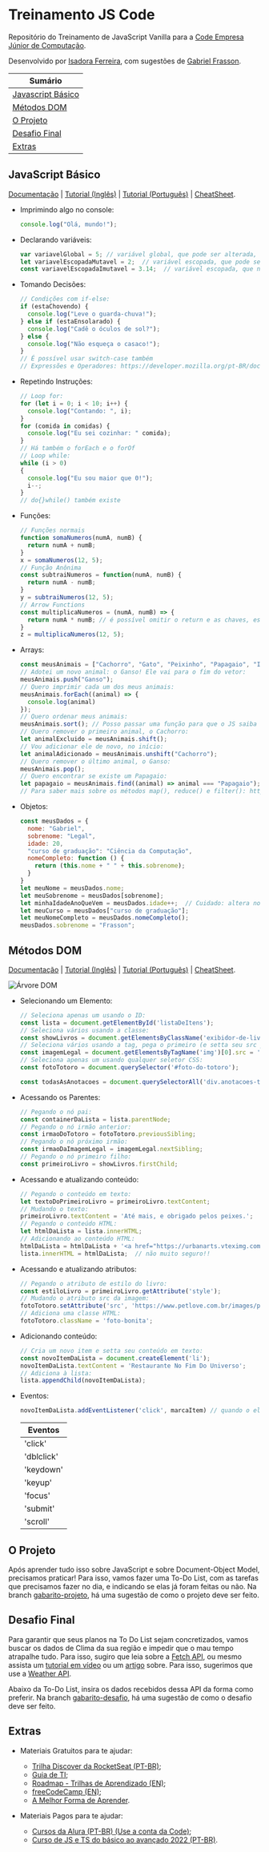# Treinamento JS Code

Repositório do Treinamento de JavaScript Vanilla para a [Code Empresa Júnior de Computação](https://codejr.com.br/).

Desenvolvido por [Isadora Ferreira](https://br.linkedin.com/in/isadorafer), com sugestões de [Gabriel Frasson](https://www.linkedin.com/in/gabriel-frasson-costa-bb4678212/).

| Sumário |
|---|
| [Javascript Básico](#javascript-básico) |
| [Métodos DOM](#métodos-dom) |
| [O Projeto](#o-projeto) |
| [Desafio Final](#desafio-final) |
| [Extras](#extras) |

## JavaScript Básico
[Documentação](https://developer.mozilla.org/pt-BR/docs/Learn/JavaScript) | [Tutorial (Inglês)](https://www.youtube.com/watch?v=hdI2bqOjy3c&list=PLillGF-RfqbbnEGy3ROiLWk7JMCuSyQtX&index=1&t=2s) | [Tutorial (Português)](https://app.rocketseat.com.br/discover/course/o-guia-estelar-de-java-script) | [CheatSheet](https://htmlcheatsheet.com/js/).

- Imprimindo algo no console:
  ```js
  console.log("Olá, mundo!");
  ```
- Declarando variáveis:
  ```js
  var variavelGlobal = 5; // variável global, que pode ser alterada, e que está disponível em todo o programa (não usar!)
  let variavelEscopadaMutavel = 2;  // variável escopada, que pode ser mudada
  const variavelEscopadaImutavel = 3.14;  // variável escopada, que não pode ser mudada (diretamente)
  ```
- Tomando Decisões:
  ```js
  // Condições com if-else:
  if (estaChovendo) {
    console.log("Leve o guarda-chuva!");
  } else if (estaEnsolarado) {
    console.log("Cadê o óculos de sol?");
  } else {
    console.log("Não esqueça o casaco!");
  }
  // É possível usar switch-case também
  // Expressões e Operadores: https://developer.mozilla.org/pt-BR/docs/Web/JavaScript/Guide/Expressions_and_operators
  ```
- Repetindo Instruções:
  ```js
  // Loop for:
  for (let i = 0; i < 10; i++) {
    console.log("Contando: ", i);
  }
  for (comida in comidas) {
    console.log("Eu sei cozinhar: " comida);
  }
  // Há também o forEach e o forOf
  // Loop while:
  while (i > 0)
  {
    console.log("Eu sou maior que 0!");
    i--;
  }
  // do{}while() também existe
  ```
- Funções:
  ```js
  // Funções normais
  function somaNumeros(numA, numB) {
    return numA + numB;
  }
  x = somaNumeros(12, 5);
  // Função Anônima
  const subtraiNumeros = function(numA, numB) {
    return numA - numB;
  }
  y = subtraiNumeros(12, 5);
  // Arrow Functions
  const multiplicaNumeros = (numA, numB) => {
    return numA * numB; // é possível omitir o return e as chaves, escrevendo apenas (numA, numB) => numA * numB;
  }
  z = multiplicaNumeros(12, 5);
  ```
- Arrays:
  ```js
  const meusAnimais = ["Cachorro", "Gato", "Peixinho", "Papagaio", "Irmão"];
  // Adotei um novo animal: o Ganso! Ele vai para o fim do vetor:
  meusAnimais.push("Ganso");
  // Quero imprimir cada um dos meus animais:
  meusAnimais.forEach((animal) => {
    console.log(animal)
  });
  // Quero ordenar meus animais:
  meusAnimais.sort(); // Posso passar uma função para que o JS saiba COMO ordenar
  // Quero remover o primeiro animal, o Cachorro:
  let animalExcluido = meusAnimais.shift();
  // Vou adicionar ele de novo, no início:
  let animalAdicionado = meusAnimais.unshift("Cachorro");
  // Quero remover o último animal, o Ganso:
  meusAnimais.pop();
  // Quero encontrar se existe um Papagaio:
  let papagaio = meusAnimais.find((animal) => animal === "Papagaio");
  // Para saber mais sobre os métodos map(), reduce() e filter(): https://www.youtube.com/watch?v=nYRIRZBHQ3s
  ```
- Objetos:
  ```js
  const meusDados = {
    nome: "Gabriel",
    sobrenome: "Legal",
    idade: 20,
    "curso de graduação": "Ciência da Computação",
    nomeCompleto: function () {
      return (this.nome + " " + this.sobrenome);
    }
  }
  let meuNome = meusDados.nome;
  let meuSobrenome = meusDados[sobrenome];
  let minhaIdadeAnoQueVem = meusDados.idade++;  // Cuidado: altera no objeto também
  let meuCurso = meusDados["curso de graduação"];
  let meuNomeCompleto = meusDados.nomeCompleto();
  meusDados.sobrenome = "Frasson";
  ```

## Métodos DOM
[Documentação](https://developer.mozilla.org/pt-BR/docs/Web/API/Document_Object_Model) | [Tutorial (Inglês)](https://www.youtube.com/playlist?list=PLillGF-RfqbYE6Ik_EuXA2iZFcE082B3s) | [Tutorial (Português)](https://www.youtube.com/watch?v=WWZX8RWLxIk&list=PLHz_AreHm4dlsK3Nr9GVvXCbpQyHQl1o1&index=14) | [CheatSheet](https://fundamentals.generalassemb.ly/11_unit/dom-cheatsheet.html).

![Árvore DOM](https://miro.medium.com/max/1200/1*mMmuOhNytgqP7lrU9HPTpw.jpeg)

- Selecionando um Elemento:
  ```js
  // Seleciona apenas um usando o ID:
  const lista = document.getElementById('listaDeItens');
  // Seleciona vários usando a classe:
  const showLivros = document.getElementsByClassName('exibidor-de-livros');
  // Seleciona vários usando a tag, pega o primeiro (e setta seu src para o link):
  const imagemLegal = document.getElementsByTagName('img')[0].src = 'https://cdn2.thecatapi.com/images/A1bByKQDn.jpg';
  // Seleciona apenas um usando qualquer seletor CSS:
  const fotoTotoro = document.querySelector('#foto-do-totoro');

  const todasAsAnotacoes = document.querySelectorAll('div.anotacoes-treinamento div.anotacoes-estudo-proprio');
  ```
- Acessando os Parentes:
  ```js
  // Pegando o nó pai:
  const containerDaLista = lista.parentNode;
  // Pegando o nó irmão anterior:
  const irmaoDoTotoro = fotoTotoro.previousSibling;
  // Pegando o nó próximo irmão:
  const irmaoDaImagemLegal = imagemLegal.nextSibling;
  // Pegando o nó primeiro filho:
  const primeiroLivro = showLivros.firstChild;
  ```
- Acessando e atualizando conteúdo:
  ```js
  // Pegando o conteúdo em texto:
  let textoDoPrimeiroLivro = primeiroLivro.textContent;
  // Mudando o texto:
  primeiroLivro.textContent = 'Até mais, e obrigado pelos peixes.';
  // Pegando o conteúdo HTML:
  let htmlDaLista = lista.innerHTML;
  // Adicionando ao conteúdo HTML:
  htmlDaLista = htmlDaLista + '<a href="https://urbanarts.vteximg.com.br/arquivos/ids/8823801-1000-1000/861592_Ampliada.jpg?v=637561430792700000">Não entre em pânico!</a>';
  lista.innerHTML = htmlDaLista;  // não muito seguro!!
  ```
- Acessando e atualizando atributos:
  ```js
  // Pegando o atributo de estilo do livro:
  const estiloLivro = primeiroLivro.getAttribute('style');
  // Mudando o atributo src da imagem:
  fotoTotoro.setAttribute('src', 'https://www.petlove.com.br/images/products/236680/large/Brinquedo_de_Pel%C3%BAcia_Buddy_Totoro_Kawaii_2645045.jpg?1627759854');
  // Adiciona uma classe HTML:
  fotoTotoro.className = 'foto-bonita';
  ```
- Adicionando conteúdo:
  ```js
  // Cria um novo item e setta seu conteúdo em texto:
  const novoItemDaLista = document.createElement('li');
  novoItemDaLista.textContent = 'Restaurante No Fim Do Universo';
  // Adiciona à lista:
  lista.appendChild(novoItemDaLista);
  ```
- Eventos:
  ```js
  novoItemDaLista.addEventListener('click', marcaItem) // quando o elemento for clicado, é acionada a função marcaItem
  ```
  | Eventos |
  |---|
  | 'click' |
  | 'dblclick' |
  | 'keydown' |
  | 'keyup' |
  | 'focus' |
  | 'submit' |
  | 'scroll' |

## O Projeto
Após aprender tudo isso sobre JavaScript e sobre Document-Object Model, precisamos praticar! Para isso, vamos fazer uma To-Do List, com as tarefas que precisamos fazer no dia, e indicando se elas já foram feitas ou não.
Na branch [gabarito-projeto](https://github.com/isa56/treinamento-js-code/tree/gabarito-projeto), há uma sugestão de como o projeto deve ser feito.

## Desafio Final
Para garantir que seus planos na To Do List sejam concretizados, vamos buscar os dados de Clima da sua região e impedir que o mau tempo atrapalhe tudo.
Para isso, sugiro que leia sobre a [Fetch API](https://developer.mozilla.org/pt-BR/docs/Web/API/Fetch_API), ou mesmo assista um [tutorial em vídeo](https://www.youtube.com/watch?v=1d5jNmKdwlY) ou um [artigo](https://www.devmedia.com.br/javascript-fetch/41206) sobre.
Para isso, sugerimos que use a [Weather API](https://openweathermap.org/api).

Abaixo da To-Do List, insira os dados recebidos dessa API da forma como preferir.
Na branch [gabarito-desafio](https://github.com/isa56/treinamento-js-code/tree/gabarito-desafio), há uma sugestão de como o desafio deve ser feito.

## Extras
- Materiais Gratuitos para te ajudar:
  - [Trilha Discover da RocketSeat (PT-BR)](https://app.rocketseat.com.br/discover);
  - [Guia de TI](https://guiadeti.com.br/guia-categorias/cursos-gratuitos/);
  - [Roadmap - Trilhas de Aprendizado (EN)](https://roadmap.sh/);
  - [freeCodeCamp (EN)](https://www.freecodecamp.org/learn);
  - [A Melhor Forma de Aprender](https://www.google.com.br/).

- Materiais Pagos para te ajudar:
  - [Cursos da Alura (PT-BR) (Use a conta da Code)](https://alura.com.br/);
  - [Curso de JS e TS do básico ao avançado 2022 (PT-BR)](https://www.udemy.com/course/curso-de-javascript-moderno-do-basico-ao-avancado/).